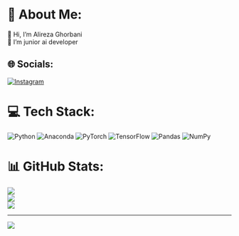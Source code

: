 # 💫 About Me:
👋 Hi, I’m Alireza Ghorbani<br>👀 I’m junior ai developer<br>


## 🌐 Socials:
[![Instagram](https://img.shields.io/badge/Instagram-%23E4405F.svg?logo=Instagram&logoColor=white)](https://instagram.com/alirza_ghrbni) 

# 💻 Tech Stack:
![Python](https://img.shields.io/badge/python-3670A0?style=for-the-badge&logo=python&logoColor=ffdd54) ![Anaconda](https://img.shields.io/badge/Anaconda-%2344A833.svg?style=for-the-badge&logo=anaconda&logoColor=white) ![PyTorch](https://img.shields.io/badge/PyTorch-%23EE4C2C.svg?style=for-the-badge&logo=PyTorch&logoColor=white) ![TensorFlow](https://img.shields.io/badge/TensorFlow-%23FF6F00.svg?style=for-the-badge&logo=TensorFlow&logoColor=white) ![Pandas](https://img.shields.io/badge/pandas-%23150458.svg?style=for-the-badge&logo=pandas&logoColor=white) ![NumPy](https://img.shields.io/badge/numpy-%23013243.svg?style=for-the-badge&logo=numpy&logoColor=white)
# 📊 GitHub Stats:
![](https://github-readme-stats.vercel.app/api?username=alirza-ghrbni&theme=dark&hide_border=false&include_all_commits=true&count_private=true)<br/>
![](https://github-readme-streak-stats.herokuapp.com/?user=alirza-ghrbni&theme=dark&hide_border=false)<br/>
![](https://github-readme-stats.vercel.app/api/top-langs/?username=alirza-ghrbni&theme=dark&hide_border=false&include_all_commits=true&count_private=true&layout=compact)

---
[![](https://visitcount.itsvg.in/api?id=alirza-ghrbni&icon=4&color=1)](https://visitcount.itsvg.in)

<!-- Proudly created with GPRM ( https://gprm.itsvg.in ) -->
